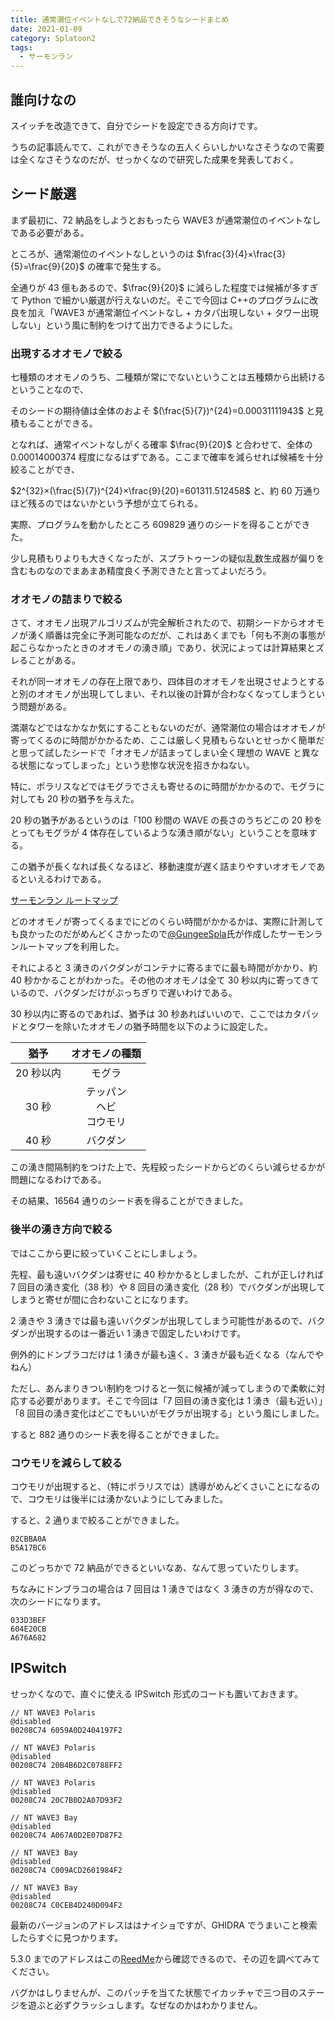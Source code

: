 ```yaml
---
title: 通常潮位イベントなしで72納品できそうなシードまとめ
date: 2021-01-09
category: Splatoon2
tags:
  - サーモンラン
---
```


## 誰向けなの

スイッチを改造できて、自分でシードを設定できる方向けです。

うちの記事読んでて、これができそうなの五人くらいしかいなさそうなので需要は全くなさそうなのだが、せっかくなので研究した成果を発表しておく。

## シード厳選

まず最初に、72 納品をしようとおもったら WAVE3 が通常潮位のイベントなしである必要がある。

ところが、通常潮位のイベントなしというのは $\frac{3}{4}×\frac{3}{5}=\frac{9}{20}$ の確率で発生する。

全通りが 43 億もあるので、$\frac{9}{20}$ に減らした程度では候補が多すぎて Python で細かい厳選が行えないのだ。そこで今回は C++のプログラムに改良を加え「WAVE3 が通常潮位イベントなし + カタパ出現しない + タワー出現しない」という風に制約をつけて出力できるようにした。

### 出現するオオモノで絞る

七種類のオオモノのうち、二種類が常にでないということは五種類から出続けるということなので、

そのシードの期待値は全体のおよそ $(\frac{5}{7})^{24}=0.00031111943$ と見積もることができる。

となれば、通常イベントなしがくる確率 $\frac{9}{20}$ と合わせて、全体の 0.00014000374 程度になるはずである。ここまで確率を減らせれば候補を十分絞ることができ、

$2^{32}×(\frac{5}{7})^{24}×\frac{9}{20}=601311.512458$ と、約 60 万通りほど残るのではないかという予想が立てられる。

実際、プログラムを動かしたところ 609829 通りのシードを得ることができた。

少し見積もりよりも大きくなったが、スプラトゥーンの疑似乱数生成器が偏りを含むものなのでまあまあ精度良く予測できたと言ってよいだろう。

### オオモノの詰まりで絞る

さて、オオモノ出現アルゴリズムが完全解析されたので、初期シードからオオモノが湧く順番は完全に予測可能なのだが、これはあくまでも「何も不測の事態が起こらなかったときのオオモノの湧き順」であり、状況によっては計算結果とズレることがある。

それが同一オオモノの存在上限であり、四体目のオオモノを出現させようとすると別のオオモノが出現してしまい、それ以後の計算が合わなくなってしまうという問題がある。

満潮などではなかなか気にすることもないのだが、通常潮位の場合はオオモノが寄ってくるのに時間がかかるため、ここは厳しく見積もらないとせっかく簡単だと思って試したシードで「オオモノが詰まってしまい全く理想の WAVE と異なる状態になってしまった」という悲惨な状況を招きかねない。

特に、ポラリスなどではモグラでさえも寄せるのに時間がかかるので、モグラに対しても 20 秒の猶予を与えた。

20 秒の猶予があるというのは「100 秒間の WAVE の長さのうちどこの 20 秒をとってもモグラが 4 体存在しているような湧き順がない」ということを意味する。

この猶予が長くなれば長くなるほど、移動速度が遅く詰まりやすいオオモノであるといえるわけである。

[サーモンラン ルートマップ](https://gungeespla.github.io/salmon_route/)

どのオオモノが寄ってくるまでにどのくらい時間がかかるかは、実際に計測しても良かったのだがめんどくさかったので[@GungeeSpla](https://twitter.com/GungeeSpla)氏が作成したサーモンランルートマップを利用した。

それによると 3 湧きのバクダンがコンテナに寄るまでに最も時間がかかり、約 40 秒かかることがわかった。その他のオオモノは全て 30 秒以内に寄ってきているので、バクダンだけがぶっちぎりで遅いわけである。

30 秒以内に寄るのであれば、猶予は 30 秒あればいいので、ここではカタパッドとタワーを除いたオオモノの猶予時間を以下のように設定した。

|   猶予    |          オオモノの種類          |
| :-------: | :------------------------------: |
| 20 秒以内 |              モグラ              |
|   30 秒   | テッパン <br> ヘビ <br> コウモリ |
|   40 秒   |             バクダン             |

この湧き間隔制約をつけた上で、先程絞ったシードからどのくらい減らせるかが問題になるわけである。

その結果、16564 通りのシード表を得ることができました。

### 後半の湧き方向で絞る

ではここから更に絞っていくことにしましょう。

先程、最も遠いバクダンは寄せに 40 秒かかるとしましたが、これが正しければ 7 回目の湧き変化（38 秒）や 8 回目の湧き変化（28 秒）でバクダンが出現してしまうと寄せが間に合わないことになります。

2 湧きや 3 湧きでは最も遠いバクダンが出現してしまう可能性があるので、バクダンが出現するのは一番近い 1 湧きで固定したいわけです。

例外的にドンブラコだけは 1 湧きが最も遠く、3 湧きが最も近くなる（なんでやねん）

ただし、あんまりきつい制約をつけると一気に候補が減ってしまうので柔軟に対応する必要があります。そこで今回は「7 回目の湧き変化は 1 湧き（最も近い）」「8 回目の湧き変化はどこでもいいがモグラが出現する」という風にしました。

すると 882 通りのシード表を得ることができました。

### コウモリを減らして絞る

コウモリが出現すると、（特にポラリスでは）誘導がめんどくさいことになるので、コウモリは後半には湧かないようにしてみました。

すると、2 通りまで絞ることができました。

```
02CBBA0A
B5A17BC6
```

このどっちかで 72 納品ができるといいなあ、なんて思っていたりします。

ちなみにドンブラコの場合は 7 回目は 1 湧きではなく 3 湧きの方が得なので、次のシードになります。

```
033D3BEF
604E20CB
A676A682
```

## IPSwitch

せっかくなので、直ぐに使える IPSwitch 形式のコードも置いておきます。

```
// NT WAVE3 Polaris
@disabled
00208C74 6059A0D2404197F2

// NT WAVE3 Polaris
@disabled
00208C74 20B4B6D2C0788FF2

// NT WAVE3 Polaris
@disabled
00208C74 20C7B0D2A07D93F2

// NT WAVE3 Bay
@disabled
00208C74 A067A0D2E07D87F2

// NT WAVE3 Bay
@disabled
00208C74 C009ACD2601984F2

// NT WAVE3 Bay
@disabled
00208C74 C0CEB4D240D094F2
```

最新のバージョンのアドレスははナイショですが、GHIDRA でうまいこと検索したらすぐに見つかります。

5.3.0 までのアドレスはこの[ReedMe](https://github.com/tkgstrator/StarlightSeedHack/blob/master/ReadMe.md#apply-for-ipswitch)から確認できるので、その辺を調べてみてください。

バグかはしりませんが、このパッチを当てた状態でイカッチャで三つ目のステージを遊ぶと必ずクラッシュします。なぜなのかはわかりません。
